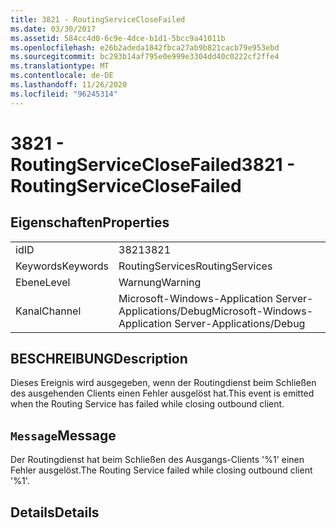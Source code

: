 ```yaml
---
title: 3821 - RoutingServiceCloseFailed
ms.date: 03/30/2017
ms.assetid: 584cc4d0-6c9e-4dce-b1d1-5bcc9a41011b
ms.openlocfilehash: e26b2adeda1842fbca27ab9b821cacb79e953ebd
ms.sourcegitcommit: bc293b14af795e0e999e3304dd40c0222cf2ffe4
ms.translationtype: MT
ms.contentlocale: de-DE
ms.lasthandoff: 11/26/2020
ms.locfileid: "96245314"
---
```

# <a name="3821---routingserviceclosefailed"></a><span data-ttu-id="1a509-102">3821 - RoutingServiceCloseFailed</span><span class="sxs-lookup"><span data-stu-id="1a509-102">3821 - RoutingServiceCloseFailed</span></span>

## <a name="properties"></a><span data-ttu-id="1a509-103">Eigenschaften</span><span class="sxs-lookup"><span data-stu-id="1a509-103">Properties</span></span>  
  
|||  
|-|-|  
|<span data-ttu-id="1a509-104">id</span><span class="sxs-lookup"><span data-stu-id="1a509-104">ID</span></span>|<span data-ttu-id="1a509-105">3821</span><span class="sxs-lookup"><span data-stu-id="1a509-105">3821</span></span>|  
|<span data-ttu-id="1a509-106">Keywords</span><span class="sxs-lookup"><span data-stu-id="1a509-106">Keywords</span></span>|<span data-ttu-id="1a509-107">RoutingServices</span><span class="sxs-lookup"><span data-stu-id="1a509-107">RoutingServices</span></span>|  
|<span data-ttu-id="1a509-108">Ebene</span><span class="sxs-lookup"><span data-stu-id="1a509-108">Level</span></span>|<span data-ttu-id="1a509-109">Warnung</span><span class="sxs-lookup"><span data-stu-id="1a509-109">Warning</span></span>|  
|<span data-ttu-id="1a509-110">Kanal</span><span class="sxs-lookup"><span data-stu-id="1a509-110">Channel</span></span>|<span data-ttu-id="1a509-111">Microsoft-Windows-Application Server-Applications/Debug</span><span class="sxs-lookup"><span data-stu-id="1a509-111">Microsoft-Windows-Application Server-Applications/Debug</span></span>|  
  
## <a name="description"></a><span data-ttu-id="1a509-112">BESCHREIBUNG</span><span class="sxs-lookup"><span data-stu-id="1a509-112">Description</span></span>  

 <span data-ttu-id="1a509-113">Dieses Ereignis wird ausgegeben, wenn der Routingdienst beim Schließen des ausgehenden Clients einen Fehler ausgelöst hat.</span><span class="sxs-lookup"><span data-stu-id="1a509-113">This event is emitted when the Routing Service has failed while closing outbound client.</span></span>  
  
## <a name="message"></a><span data-ttu-id="1a509-114">`Message`</span><span class="sxs-lookup"><span data-stu-id="1a509-114">Message</span></span>  

 <span data-ttu-id="1a509-115">Der Routingdienst hat beim Schließen des Ausgangs-Clients '%1' einen Fehler ausgelöst.</span><span class="sxs-lookup"><span data-stu-id="1a509-115">The Routing Service failed while closing outbound client '%1'.</span></span>  
  
## <a name="details"></a><span data-ttu-id="1a509-116">Details</span><span class="sxs-lookup"><span data-stu-id="1a509-116">Details</span></span>
